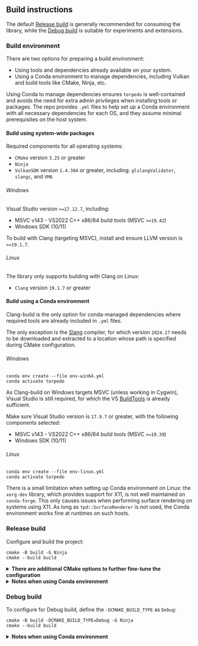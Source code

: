 ## Build instructions
The default [Release build](#release-build) is generally recommended for consuming the library, while the [Debug build](#debug-build)
is suitable for experiments and extensions.

### Build environment
There are two options for preparing a build environment:
- Using tools and dependencies already available on your system.
- Using a Conda environment to manage dependencies, including Vulkan and build tools like CMake, Ninja, etc.

Using Conda to manage dependencies ensures `torpedo` is well-contained and avoids the need for extra admin privileges 
when installing tools or packages. The repo provides `.yml` files to help set up a Conda environment with all necessary
dependencies for each OS, and they assume minimal prerequisites on the host system.

#### Build using system-wide packages
Required components for all operating systems:
- `CMake` version `3.25` or greater
- `Ninja`
- `VulkanSDK` version `1.4.304` or greater, including: `glslangValidator`, `slangc`, and `VMA`

###### Windows
Visual Studio version `>=17.12.7`, including:
- MSVC v143 - VS2022 C++ x86/64 build tools (MSVC `>=19.42`)
- Windows SDK (10/11)

To build with Clang (targeting MSVC), install and ensure LLVM version is `>=19.1.7`.

###### Linux
The library only supports building with Clang on Linux:
- `Clang` version `19.1.7` or greater

#### Build using a Conda environment
Clang-build is the only option for conda-managed dependencies where required tools are already included in `.yml` files.

The only exception is the [Slang](https://github.com/shader-slang/slang/releases/tag/v2024.17) compiler, for which 
version `2024.17` needs to be downloaded and extracted to a location whose path is specified during CMake configuration.

###### Windows
```shell
conda env create --file env-win64.yml
conda activate torpedo
```

As Clang-build on Windows targets MSVC (unless working in Cygwin), Visual Studio is still required, for which the VS
[BuildTools](https://visualstudio.microsoft.com/downloads/#build-tools-for-visual-studio-2022) is already sufficient.

Make sure Visual Studio version is `17.9.7` or greater, with the following components selected:
- MSVC v143 - VS2022 C++ x86/64 build tools (MSVC `>=19.39`)
- Windows SDK (10/11)

###### Linux
```shell
conda env create --file env-linux.yml
conda activate torpedo
```

There is a small limitation when setting up Conda environment on Linux: the `xorg-dev` library, which provides support
for X11, is not well maintained on `conda-forge`. This only causes issues when performing surface rendering on systems
using X11. As long as `tpd::SurfaceRenderer` is not used, the Conda environment works fine at runtimes on such hosts.

### Release build
Configure and build the project:
```shell
cmake -B build -G Ninja
cmake --build build
```

<details>
<summary><span style="font-weight: bold;">There are additional CMake options to further fine-tune the configuration</span></summary>

- `-DTORPEDO_BUILD_DEMO` (`BOOL`): build demo targets, enabled automatically for Debug build if not explicitly set on
the CLI. For other builds, the default option is `OFF` unless explicitly set otherwise on the CLI.
- `-DSLANG_COMPILER_DIR` (`PATH`): path to the directory containing the `slangc` compiler. This option is necessary when
building `torpedo` using a Conda environment if the compiler is not installed in default search paths.
- `-DCMAKE_INSTALL_PREFIX` (`PATH`): automatically set to `CONDA_PREFIX` if the variable is defined and the option is not
explicitly set on the CLI. Note that `CONDA_PREFIX` is automatically defined when a `conda`/`mamba` environment activated.

</details>

<details>
<summary><span style="font-weight: bold;">Notes when using Conda environment</span></summary>

- The installation path is automatically set to `CONDA_PREFIX` unless `CMAKE_INSTALL_PREFIX` is explicitly set during
CMake configuration.

- The `-DSLANG_COMPILER_DIR` may need to be explicitly set to the **directory** containing `slangc` to help CMake find it
if the compiler is not installed in system's default search paths (i.e. when not using a VulkanSDK):
```shell
cmake -B build -G Ninja -DSLANG_COMPILER_DIR=path/to/slangc/dir
```

- If the system already has VulkanSDK installed but building `torpedo` from within Conda is desirable, the `VULKAN_SDK`
environment variable must be set to `CONDA_PREFIX` (Linux) or `CONDA_PREFIX/Library` (Windows) prior to configuration.

- Additionally, if your system already installs a default compiler, it may be necessary to specify Clang for CMake:
```shell
cmake -B build -G Ninja -DCMAKE_C_COMPILER=clang -DCMAKE_CXX_COMPILER=clang++

# Or, if the system also has Clang installed
cmake -B build -G Ninja -DCMAKE_C_COMPILER=path/to/clang/in/conda/env -DCMAKE_CXX_COMPILER=path/to/clang++/in/conda/env
```

</details>

### Debug build
To configure for Debug build, define the `-DCMAKE_BUILD_TYPE` as `Debug`:
```shell
cmake -B build -DCMAKE_BUILD_TYPE=Debug -G Ninja
cmake --build build
```

<details>
<summary><span style="font-weight: bold;">Notes when using Conda environment</span></summary>

- For debug runs, the library requests and enables the `VK_LAYER_KHRONOS_validation` layer. This was not included in the
provided `.yml` files and must be installed from `conda-forge`:
```shell
conda install -c conda-forge lldb=19.1.7 vulkan-validation-layers=1.4.304
```

- At runtimes, set the `VK_LAYER_PATH` environment variable to the directory containing the installed layers:
```shell
# Windows (PowerShell)
$env:VK_LAYER_PATH="$env:CONDA_PREFIX/Library/bin"

# Linux
export VK_LAYER_PATH=$CONDA_PREFIX/share/vulkan/explicit_layer.d
```

- Note that the `VK_LAYER_PATH` environment variable is ignored if the library is being consumed inside a shell WITH 
elevated privileges, see the [docs](https://github.com/KhronosGroup/Vulkan-Loader/blob/main/docs/LoaderLayerInterface.md) 
for more information.

- To set this variable each time the `torpedo` environment is activated and unset it when exiting the environment,
an activate/deactivate script can be set up to automate the process:

###### On Windows (with PowerShell):
```shell
New-Item -Path "$env:CONDA_PREFIX\etc\conda\activate.d\torpedo_activate.ps1" -ItemType File
Add-Content -Path "$env:CONDA_PREFIX\etc\conda\activate.d\torpedo_activate.ps1" -Value '$env:VK_LAYER_PATH="$env:CONDA_PREFIX\Library\bin"'
New-Item -Path "$env:CONDA_PREFIX\etc\conda\deactivate.d\torpedo_deactivate.ps1" -ItemType File
Add-Content -Path "$env:CONDA_PREFIX\etc\conda\deactivate.d\torpedo_deactivate.ps1" -Value 'Remove-Item env:VK_LAYER_PATH'
```

###### On Linux:
```shell
echo 'export VK_LAYER_PATH=$CONDA_PREFIX/share/vulkan/explicit_layer.d' > $CONDA_PREFIX/etc/conda/activate.d/torpedo_activate.sh
echo 'unset VK_LAYER_PATH' > $CONDA_PREFIX/etc/conda/deactivate.d/torpedo_deactivate.sh
```

</details>
